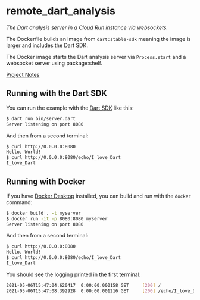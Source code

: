 # remote_dart_analysis

*The Dart analysis server in a Cloud Run instance via websockets.*

The Dockerfile builds an image from `dart:stable-sdk` meaning the image is larger and includes the Dart SDK.

The Docker image starts the Dart analysis server via `Process.start` and a websocket server using package:shelf.

[Project Notes](https://enspyrco.notion.site/remote_dart_analysis-e6905abb76484a3cbffdf6314b565cd6?pvs=4)

## Running with the Dart SDK

You can run the example with the [Dart SDK](https://dart.dev/get-dart)
like this:

```sh
$ dart run bin/server.dart
Server listening on port 8080
```

And then from a second terminal:

```sh
$ curl http://0.0.0.0:8080
Hello, World!
$ curl http://0.0.0.0:8080/echo/I_love_Dart
I_love_Dart
```

## Running with Docker

If you have [Docker Desktop](https://www.docker.com/get-started) installed, you
can build and run with the `docker` command:

```sh
$ docker build . -t myserver
$ docker run -it -p 8080:8080 myserver
Server listening on port 8080
```

And then from a second terminal:

```sh
$ curl http://0.0.0.0:8080
Hello, World!
$ curl http://0.0.0.0:8080/echo/I_love_Dart
I_love_Dart
```

You should see the logging printed in the first terminal:

```sh
2021-05-06T15:47:04.620417  0:00:00.000158 GET     [200] /
2021-05-06T15:47:08.392928  0:00:00.001216 GET     [200] /echo/I_love_Dart
```
